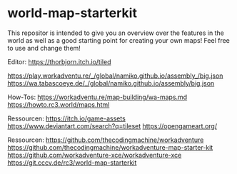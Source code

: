 # world-map-starterkit

This repositor is intended to give you an overview over the features in the world as well as a good starting point for creating your own maps! Feel free to use and change them!

Editor: https://thorbjorn.itch.io/tiled

https://play.workadventu.re/_/global/namiko.github.io/assembly_/big.json
https://wa.tabascoeye.de/_/global/namiko.github.io/assembly/big.json

How-Tos:
https://workadventu.re/map-building/wa-maps.md
https://howto.rc3.world/maps.html

Ressourcen:
https://itch.io/game-assets
https://www.deviantart.com/search?q=tileset
https://opengameart.org/

Ressourcen:
https://github.com/thecodingmachine/workadventure
https://github.com/thecodingmachine/workadventure-map-starter-kit
https://github.com/workadventure-xce/workadventure-xce
https://git.cccv.de/rc3/world-map-starterkit